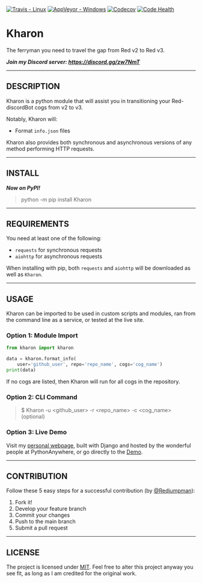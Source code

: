 [![Travis - Linux](https://img.shields.io/travis/gannon93/Kharon.svg?label=Linux%20Status)](https://travis-ci.org/gannon93/Kharon) [![AppVeyor - Windows](https://img.shields.io/appveyor/ci/Gannon93/Kharon.svg?label=Windows%20Status)](https://ci.appveyor.com/project/Gannon93/Kharon) [![Codecov](https://img.shields.io/codecov/c/github/gannon93/Kharon.svg?label=Coverage)](https://codecov.io/github/gannon93/Kharon?branch=master) [![Code Health](https://landscape.io/github/gannon93/Kharon/master/landscape.svg?style=flat&label=Health)](https://landscape.io/github/gannon93/Kharon/master)  

# Kharon
The ferryman you need to travel the gap from Red v2 to Red v3.

_**Join my Discord server: https://discord.gg/zw7NmT**_

---

## DESCRIPTION

Kharon is a python module that will assist you in transitioning your Red-discordBot cogs from v2 to v3.

Notably, Kharon will:

- Format `info.json` files

Kharon also provides both synchronous and asynchronous versions of any method performing HTTP requests.

---

## INSTALL

_**Now on PyPI!**_

> python -m pip install Kharon

---

## REQUIREMENTS

You need at least one of the following:

- `requests` for synchronous requests
- `aiohttp` for asynchronous requests

When installing with pip, both `requests` and `aiohttp` will be downloaded as well as `Kharon`.

---

## USAGE

Kharon can be imported to be used in custom scripts and modules, ran from the command line as a service, or tested at the live site.

### Option 1: Module Import

```python
from kharon import kharon  

data = kharon.format_info(  
    user='github_user', repo='repo_name', cogs='cog_name')  
print(data)  

```

If no cogs are listed, then Kharon will run for all cogs in the repository.

### Option 2: CLI Command

> $ Kharon -u <github_user> -r <repo_name> -c <cog_name> (optional)


### Option 3: Live Demo

Visit my [personal webpage](http://www.ifnameismain.com/), built with Django and hosted by the wonderful people at PythonAnywhere, or go directly to the [Demo](http://www.ifnameismain.com/Kharon).

---

## CONTRIBUTION

Follow these 5 easy steps for a successful contribution (by [@Redjumpman](https://github.com/Redjumpman)):

  1. Fork it!
  2. Develop your feature branch
  3. Commit your changes
  4. Push to the main branch
  5. Submit a pull request

---

## LICENSE

The project is licensed under [MIT](https://github.com/gannon93/gkit_cogs/blob/master/LICENSE). Feel free to alter this project anyway you see fit, as long as I am credited for the original work.
